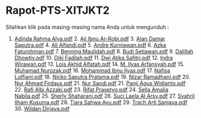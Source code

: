 # Rapot-PTS-XITJKT2
Silahkan klik pada masing-masing nama Anda untuk mengunduh :
1. [Adinda Rahma Alya.pdf](https://github.com/mashroomcode/Rapot-PTS-XITJKT2/files/12870452/Adinda.Rahma.Alya.pdf) 2. [Aji Ibnu Ar-Robi.pdf](https://github.com/mashroomcode/Rapot-PTS-XITJKT2/files/12870471/Aji.Ibnu.Ar-Robi.pdf) 3. [Alan Damar Saputra.pdf](https://github.com/mashroomcode/Rapot-PTS-XITJKT2/files/12870472/Alan.Damar.Saputra.pdf) 4. [Ali Alfandi.pdf](https://github.com/mashroomcode/Rapot-PTS-XITJKT2/files/12870473/Ali.Alfandi.pdf) 5. [Andre Kurniawan.pdf](https://github.com/mashroomcode/Rapot-PTS-XITJKT2/files/12870474/Andre.Kurniawan.pdf) 6. [Azka Faturohman.pdf](https://github.com/mashroomcode/Rapot-PTS-XITJKT2/files/12870475/Azka.Faturohman.pdf) 7. [Benning Maulidah.pdf](https://github.com/mashroomcode/Rapot-PTS-XITJKT2/files/12870478/Benning.Maulidah.pdf) 8. [Budi Setiawan.pdf](https://github.com/mashroomcode/Rapot-PTS-XITJKT2/files/12870479/Budi.Setiawan.pdf) 9. [Dalillah Dhowtiy.pdf](https://github.com/mashroomcode/Rapot-PTS-XITJKT2/files/12870482/Dalillah.Dhowtiy.pdf) 10. [Diki Fadilah.pdf](https://github.com/mashroomcode/Rapot-PTS-XITJKT2/files/12870484/Diki.Fadilah.pdf) 11. [Dwi Atika Safitri.pdf](https://github.com/mashroomcode/Rapot-PTS-XITJKT2/files/12870554/Dwi.Atika.Safitri.pdf) 12. [Indra Wirawan.pdf](https://github.com/mashroomcode/Rapot-PTS-XITJKT2/files/12870486/Indra.Wirawan.pdf) 13. [Lois Akhid Alfatah.pdf](https://github.com/mashroomcode/Rapot-PTS-XITJKT2/files/12870488/Lois.Akhid.Alfatah.pdf) 14. [M. Ilyas Arfansyah.pdf](https://github.com/mashroomcode/Rapot-PTS-XITJKT2/files/12870489/M.Ilyas.Arfansyah.pdf) 15. [Muhamad Nurozak.pdf](https://github.com/mashroomcode/Rapot-PTS-XITJKT2/files/12870492/Muhamad.Nurozak.pdf)  16. [Mohammad Ibnu Ilyas.pdf](https://github.com/mashroomcode/Rapot-PTS-XITJKT2/files/12870491/Mohammad.Ibnu.Ilyas.pdf) 17. [Nafisa Lutfiani.pdf](https://github.com/mashroomcode/Rapot-PTS-XITJKT2/files/12870493/Nafisa.Lutfiani.pdf) 18. [Nicko Saputra Pratama.pdf](https://github.com/mashroomcode/Rapot-PTS-XITJKT2/files/12870494/Nicko.Saputra.Pratama.pdf) 19. [Nizar Ramadhani.pdf](https://github.com/mashroomcode/Rapot-PTS-XITJKT2/files/12870495/Nizar.Ramadhani.pdf) 20. [Nur Ahmad Firdaus.pdf](https://github.com/mashroomcode/Rapot-PTS-XITJKT2/files/12870496/Nur.Ahmad.Firdaus.pdf) 21. [Nur Saodi.pdf](https://github.com/mashroomcode/Rapot-PTS-XITJKT2/files/12870457/Nur.Saodi.pdf) 21. [Panji Agus Widianto.pdf](https://github.com/mashroomcode/Rapot-PTS-XITJKT2/files/12870458/Panji.Agus.Widianto.pdf) 22. [Rafi Albi Azzaki.pdf](https://github.com/mashroomcode/Rapot-PTS-XITJKT2/files/12870459/Rafi.Albi.Azzaki.pdf) 23. [Rifat Prasetyo.pdf](https://github.com/mashroomcode/Rapot-PTS-XITJKT2/files/12870461/Rifat.Prasetyo.pdf) 24. [Sella Amalia Nabila.pdf](https://github.com/mashroomcode/Rapot-PTS-XITJKT2/files/12870463/Sella.Amalia.Nabila.pdf) 25. [Sherly Shaharani.pdf](https://github.com/mashroomcode/Rapot-PTS-XITJKT2/files/12870464/Sherly.Shaharani.pdf) 26. [Suci Laela Al Arsy.pdf](https://github.com/mashroomcode/Rapot-PTS-XITJKT2/files/12870465/Suci.Laela.Al.Arsy.pdf) 27. [Syahril Ilham Kusuma.pdf](https://github.com/mashroomcode/Rapot-PTS-XITJKT2/files/12870467/Syahril.Ilham.Kusuma.pdf) 28. [Tiara Sahwa Ayu.pdf](https://github.com/mashroomcode/Rapot-PTS-XITJKT2/files/12870468/Tiara.Sahwa.Ayu.pdf) 29. [Trach Arti Sanjaya.pdf](https://github.com/mashroomcode/Rapot-PTS-XITJKT2/files/12870551/Trach.Arti.Sanjaya.pdf) 30. [Wildan Dirjaya.pdf](https://github.com/mashroomcode/Rapot-PTS-XITJKT2/files/12870469/Wildan.Dirjaya.pdf)































